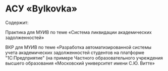 # АСУ «Bylkovka»
Содержит:

Практика для МУИВ по теме «Система ликвидации академических задолженностей»

ВКР для МУИВ по теме «Разработка автоматизированной системы учета академических задолженностей студентов на платформе "1С:Предприятие" (на примере Частного образовательного учреждения высшего образования «Московский университет имени С.Ю. Витте»
